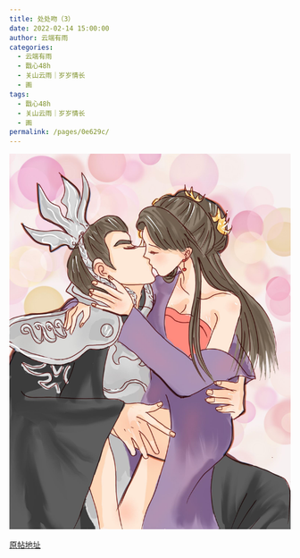 ```yaml
---
title: 处处吻（3）
date: 2022-02-14 15:00:00
author: 云端有雨
categories: 
  - 云端有雨
  - 戬心48h
  - 关山云雨｜岁岁情长
  - 画
tags: 
  - 戬心48h
  - 关山云雨｜岁岁情长
  - 画
permalink: /pages/0e629c/
---
```


![处处吻3](/img/yunduanyouyu/chuchuwen3.jpg)

[原帖地址](https://yunduanyouyu.lofter.com/post/4cf27dde_2b4ad2b7f)
